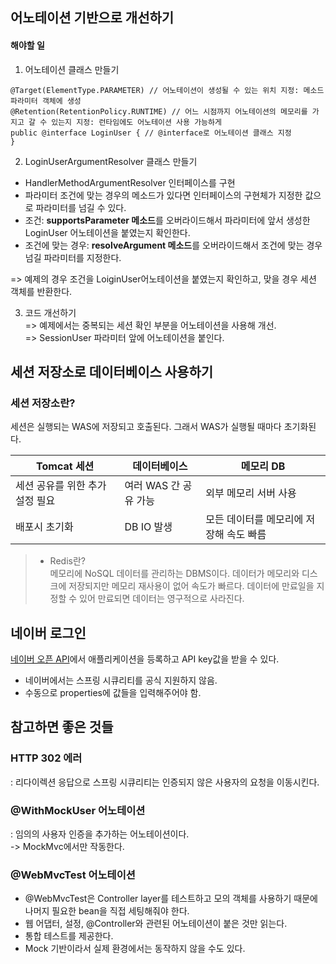 ## 어노테이션 기반으로 개선하기

#### 해야할 일
1. 어노테이션 클래스 만들기   


```
@Target(ElementType.PARAMETER) // 어노테이션이 생성될 수 있는 위치 지정: 메소드 파라미터 객체에 생성
@Retention(RetentionPolicy.RUNTIME) // 어느 시점까지 어노테이션의 메모리를 가지고 갈 수 있는지 지정: 런타임에도 어노테이션 사용 가능하게
public @interface LoginUser { // @interface로 어노테이션 클래스 지정
}
```
  
2. LoginUserArgumentResolver 클래스 만들기  
- HandlerMethodArgumentResolver 인터페이스를 구현  
- 파라미터 조건에 맞는 경우의 메소드가 있다면 인터페이스의 구현체가 지정한 값으로 파라미터를 넘길 수 있다.  
- 조건: **supportsParameter 메소드**를 오버라이드해서 파라미터에 앞서 생성한 LoginUser 어노테이션을 붙였는지 확인한다.
- 조건에 맞는 경우: **resolveArgument 메소드**를 오버라이드해서 조건에 맞는 경우 넘길 파라미터를 지정한다.  

=> 예제의 경우 조건을 LoiginUser어노테이션을 붙였는지 확인하고, 맞을 경우 세션 객체를 반환한다.

3. 코드 개선하기  
=> 예제에서는 중복되는 세션 확인 부분을 어노테이션을 사용해 개선.   
=> SessionUser 파라미터 앞에 어노테이션을 붙인다.
  
## 세션 저장소로 데이터베이스 사용하기   
### 세션 저장소란?
세션은 실행되는 WAS에 저장되고 호출된다. 그래서 WAS가 실행될 때마다 초기화된다.  

| Tomcat 세션 | 데이터베이스 | 메모리 DB |
| ----- | ----- | ----- |
| 세션 공유를 위한 추가 설정 필요 | 여러 WAS 간 공유 가능 | 외부 메모리 서버 사용 |
| 배포시 초기화 | DB IO 발생 | 모든 데이터를 메모리에 저장해 속도 빠름 |

> + Redis란?   
> 메모리에 NoSQL 데이터를 관리하는 DBMS이다.
> 데이터가 메모리와 디스크에 저장되지만 메모리 재사용이 없어 속도가 빠르다.
> 데이터에 만료일을 지정할 수 있어 만료되면 데이터는 영구적으로 사라진다.

## 네이버 로그인  
[네이버 오픈 API](https://developers.naver.com/products/login/api/)에서 애플리케이션을 등록하고 API key값을 받을 수 있다.  
* 네이버에서는 스프링 시큐리티를 공식 지원하지 않음.
* 수동으로 properties에 값들을 입력해주어야 함.

## 참고하면 좋은 것들

### HTTP 302 에러  
: 리다이렉션 응답으로 스프링 시큐리티는 인증되지 않은 사용자의 요청을 이동시킨다.

### @WithMockUser 어노테이션  
: 임의의 사용자 인증을 추가하는 어노테이션이다.  
-> MockMvc에서만 작동한다.

### @WebMvcTest 어노테이션  
- @WebMvcTest은 Controller layer를 테스트하고 모의 객체를 사용하기 때문에 나머지 필요한 bean을 직접 세팅해줘야 한다.  
- 웹 어댑터, 설정, @Controller와 관련된 어노테이션이 붙은 것만 읽는다.
- 통합 테스트를 제공한다.
- Mock 기반이라서 실제 환경에서는 동작하지 않을 수도 있다.
